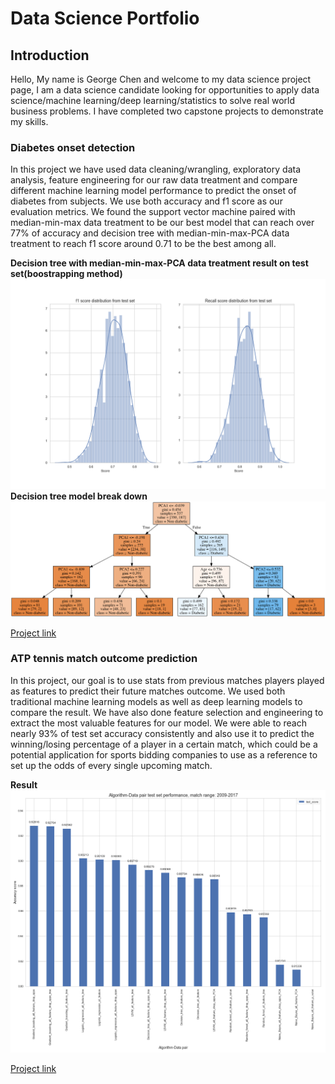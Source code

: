 # Data Science Portfolio

## Introduction
Hello, My name is George Chen and welcome to my data science project page, I am a data science candidate looking for opportunities to apply data science/machine learning/deep learning/statistics to solve real world business problems. I have completed two capstone projects to demonstrate my skills.

### Diabetes onset detection
In this project we have used data cleaning/wrangling, exploratory data analysis, feature engineering for our raw data treatment and compare different machine learning model performance to predict the onset of diabetes from subjects. We use both accuracy and f1 score as our evaluation metrics. We found the support vector machine paired with median-min-max data treatment to be our best model that can reach over 77% of accuracy and decision tree with median-min-max-PCA data treatment to reach f1 score around 0.71 to be the best among all.

**Decision tree with median-min-max-PCA data treatment result on test set(boostrapping method)**
![Image1](https://raw.githubusercontent.com/george1577/Data-Science-Projects/master/Diabetes%20Onset%20Detection/Images/Decision_treemedian-min-max-PCA.png)
**Decision tree model break down**
![Image1](https://raw.githubusercontent.com/george1577/Thinkful_Data_Science/master/Capstone%20project/Capstone%20project%201/Images/Decision_tree_visualization.png)

[Project link](https://github.com/george1577/Thinkful_Data_Science/tree/master/Capstone%20project/Capstone%20project%201)

### ATP tennis match outcome prediction
In this project, our goal is to use stats from previous matches players played as features to predict their future matches outcome. We used both traditional machine learning models as well as deep learning models to compare the result. We have also done feature selection and engineering to extract the most valuable features for our model. We were able to reach nearly 93% of test set accuracy consistently and also use it to predict the winning/losing percentage of a player in a certain match, which could be a potential application for sports bidding companies to use as a reference to set up the odds of every single upcoming match.

**Result**
![Image2](https://raw.githubusercontent.com/george1577/Thinkful_Data_Science/master/Capstone%20project/Capstone%20project%202/Images/test_score.png)

[Project link](https://github.com/george1577/Thinkful_Data_Science/tree/master/Capstone%20project/Capstone%20project%202)














